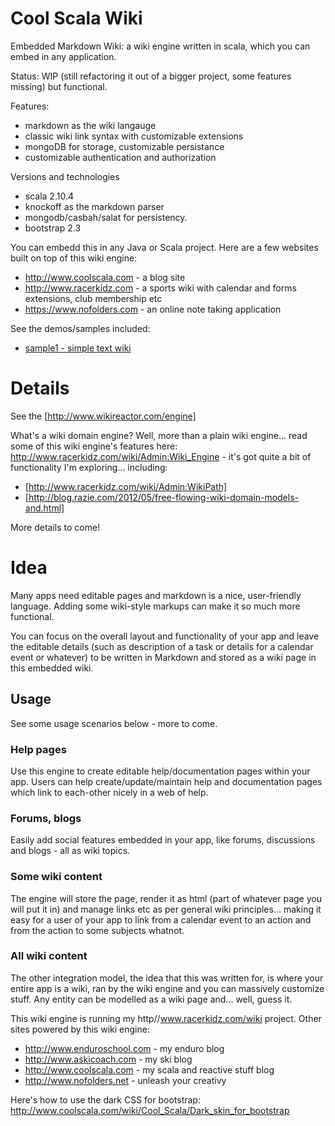 Cool Scala Wiki
===============

Embedded Markdown Wiki: a wiki engine written in scala, which you can embed in any application.

Status: WIP (still refactoring it out of a bigger project, some features missing) but functional.

Features:

- markdown as the wiki langauge
- classic wiki link syntax with customizable extensions
- mongoDB for storage, customizable persistance
- customizable authentication and authorization

Versions and technologies

- scala 2.10.4
- knockoff as the markdown parser
- mongodb/casbah/salat for persistency.
- bootstrap 2.3

You can embedd this in any Java or Scala project. Here are a few websites built on top of this wiki engine:

- http://www.coolscala.com - a blog site
- http://www.racerkidz.com - a sports wiki with calendar and forms extensions, club membership etc
- https://www.nofolders.com - an online note taking application

See the demos/samples included:

- [sample1 - simple text wiki](samples/sample1)

Details
==========

See the [http://www.wikireactor.com/engine]

What's a wiki domain engine? Well, more than a plain wiki engine... read some of this wiki engine's features here: http://www.racerkidz.com/wiki/Admin:Wiki_Engine - it's got quite a bit of functionality I'm exploring... including:

- [http://www.racerkidz.com/wiki/Admin:WikiPath]
- [http://blog.razie.com/2012/05/free-flowing-wiki-domain-models-and.html]

More details to come! 

Idea
=====

Many apps need editable pages and markdown is a nice, user-friendly language. Adding some wiki-style markups can make it so much more functional.

You can focus on the overall layout and functionality of your app and leave the editable details (such as description of a task or details for a calendar event or whatever) to be written in Markdown and stored as a wiki page in this embedded wiki. 


## Usage

See some usage scenarios below - more to come.

### Help pages

Use this engine to create editable help/documentation pages within your app. Users can help create/update/maintain help and documentation pages which link to each-other nicely in a web of help.

### Forums, blogs

Easily add social features embedded in your app, like forums, discussions and blogs - all as wiki topics.

### Some wiki content

The engine will store the page, render it as html (part of whatever page you will put it in) and manage links etc as per general wiki principles... making it easy for a user of your app to link from a calendar event to an action and from the action to some subjects whatnot.

### All wiki content

The other integration model, the idea that this was written for, is where your entire app is a wiki, ran by the wiki engine and you can massively customize stuff. Any entity can be modelled as a wiki page and... well, guess it.

This wiki engine is running my http//www.racerkidz.com/wiki project. Other sites powered by this wiki engine:

* http://www.enduroschool.com - my enduro blog
* http://www.askicoach.com - my ski blog
* http://www.coolscala.com - my scala and reactive stuff blog
* http://www.nofolders.net - unleash your creativy

Here's how to use the dark CSS for bootstrap: http://www.coolscala.com/wiki/Cool_Scala/Dark_skin_for_bootstrap

